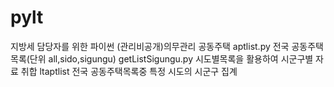 # pylt
지방세 담당자를 위한 파이썬
(관리비공개)의무관리 공동주택
aptlist.py 전국 공동주택목록(단위 all,sido,sigungu)
getListSigungu.py 시도별목록을 활용하여 시군구별 자료 취합
ltaptlist 전국 공동주택목록중 특정 시도의 시군구 집계
